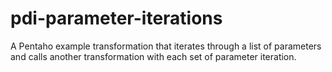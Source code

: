 # pdi-parameter-iterations
A Pentaho example transformation that iterates through a list of parameters and calls another transformation with each set of parameter iteration.
